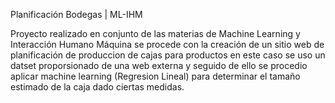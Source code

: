 Planificación Bodegas | ML-IHM

Proyecto realizado en conjunto de las materias de Machine Learning y Interacción Humano Máquina 
se procede con la creación de un sitio web de planificación de produccion de cajas para productos 
en este caso se uso un datset proporsionado de una web externa y seguido de ello se procedio aplicar 
machine learning (Regresion Lineal) para determinar el tamaño estimado de la caja dado ciertas medidas.


